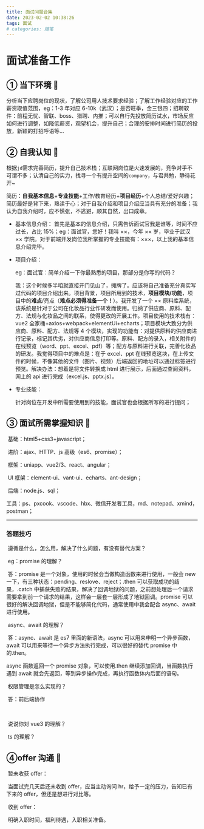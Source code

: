 ```yaml
---
title: 面试问题合集
date: 2023-02-02 10:38:26
tags: 面试
# categories: 随笔
---
```


# 面试准备工作

## ① 当下环境 🐣

​ 分析当下应聘岗位的现状，了解公司用人技术要求经验；了解工作经验对应的工作薪资取值范围，eg：1-3 年对应 6-10k（武汉）；是否旺季，金三银四；招聘软件：前程无忧、智联、boss、猎聘、内推；可以自行先投放简历试水，市场反应如何进行调整，如降低薪资，观望机会，提升自己；合理的安排时间进行简历的投放，新颖的打招呼语等...

<!-- more -->

## ② 自我认知 🐤

​ 根据`jd`需求完善简历，提升自己技术栈；互联网岗位是火速发展的，竞争对手不可谓不多；认清自己的实力，找寻一个有提升空间的`company`，与君共勉，静待花开~

​ 简历：**自我基本信息**+**专业技能**+工作/教育经历+**项目经历**+个人总结/爱好兴趣；简历最好是背下来，熟读于心；对于自我介绍和项目介绍应当具有充分的准备；我认为自我介绍时，应不慌张，不逃避，顺其自然，出口成章。

- 基本信息介绍：
  首先是基本的信息介绍，只需告诉面试官我是谁等，时间不应过长，占比 15%；eg：面试官，您好！我叫 ××，今年 ×× 岁，毕业于武汉 ×× 学院。对于前端开发岗位我所掌握的专业技能有：×××，以上我的基本信息介绍完毕。

- 项目介绍：

  eg：面试官：简单介绍一下你最熟悉的项目，那部分是你写的代码？

  我：这个时候多半咱就直接开门见山了，摊牌了。应该将自己准备充分真实写过代码的项目介绍出来。项目背景，项目所用到的技术，**项目模块/功能**，项目中的**难点**/亮点（**难点必须得准备一个！**）。我开发了一个 ×× 原料库系统，该系统是针对于公司在化妆品行业作研发而使用。归纳了供应商、原料、配方、法规与化妆品之间的联系，使得更改的开展工作。项目使用的技术栈有：vue2 全家桶+axios+webpack+elementUi+echarts；项目模块大致分为供应商、原料、配方、法规等 4 个模块，实现的功能有：对提供原料的供应商进行记录，标记其优劣，对供应商信息打印等。原料、配方的录入，相关附件的在线预览（word、ppt、excel、pdf）等；配方与原料进行关联，完善化妆品的研发。我觉得项目中的难点是：在于 excel、ppt 在线预览这块，在上传文件的时候，不像其他的文件（图片、视频）后端返回的地址可以通过标签进行预览。解决办法：想着是将文件转换成 html 进行展示，后面通过查阅资料，网上的 api 进行完成（excel.js、pptx.js）。

- 专业技能：

  针对岗位在开发中所需要使用到的技能，面试官也会根据所写的进行提问；

## ③ 面试所需掌握知识 🐥

​ 基础：html5+css3+javascript；

​ 进阶：ajax、HTTP、js 高级（es6、promise）；

​ 框架：uniapp、vue2/3、react、angular；

​ UI 框架：element-ui、vant-ui、echarts、ant-design；

​ 后端：node.js、sql；

​ 工具：ps、pxcook、vscode、hbx、微信开发者工具，md、notepad、xmind，postman；

---

### 答题技巧

​ 遵循是什么，怎么用，解决了什么问题，有没有替代方案？

​ eg：promise 的理解？

​ 答：promise 是一个对象，使用的时候会当做构造函数来进行使用，一般会 new 一下，有三种状态：pending、reslove、reject；.then 可以获取成功的结果，.catch 中捕获失败的结果，解决了回调地狱的问题，之前想处理后一个请求需要拿到前一个请求的结果，这样会一层套一层形成了地狱回调。promise 可以很好的解决回调地狱，但是不能够简化代码，通常使用中我会配合 async、await 进行使用。

​ async、await 的理解？

​ 答：async、await 是 es7 里面的新语法，async 可以用来申明一个异步函数，await 可以用来等待一个异步方法执行完成，可以很好的替代 promise 中的.then。

async 函数返回一个 promise 对象，可以使用.then 继续添加回调，当函数执行遇到 await 就会先返回，等到异步操作完成，再执行函数体内后面的语句。

​ 权限管理是怎么实现的？

​ 答：前后端协作

​ <pic>

​ 说说你对 vue3 的理解？

​ ts 的理解？

## ④offer 沟通 🦅

​ 暂未收获 offer：

​ 当面试完几天后还未收到 offer，应当主动询问 hr，给予一定的压力，告知已有下来的 offer，但还是想进行对比等。

​ 收到 offer：

​ 明确入职时间，福利待遇，入职相关准备。

